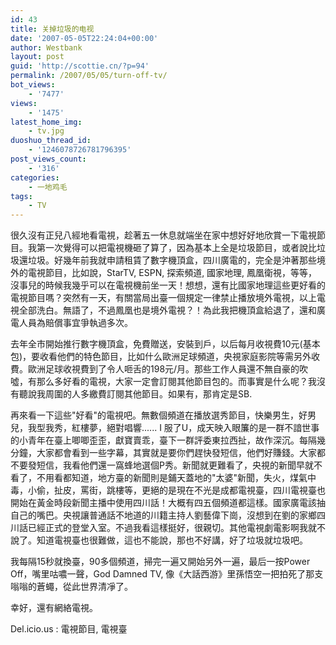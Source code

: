 ```yaml
---
id: 43
title: 关掉垃圾的电视
date: '2007-05-05T22:24:04+00:00'
author: Westbank
layout: post
guid: 'http://scottie.cn/?p=94'
permalink: /2007/05/05/turn-off-tv/
bot_views:
    - '7477'
views:
    - '1475'
latest_home_img:
    - tv.jpg
duoshuo_thread_id:
    - '1246078726781796395'
post_views_count:
    - '316'
categories:
    - 一地鸡毛
tags:
    - TV
---
```


很久沒有正兒八經地看電視，趁著五一休息就端坐在家中想好好地欣賞一下電視節目。我第一次覺得可以把電視機砸了算了，因為基本上全是垃圾節目，或者說比垃圾還垃圾。好幾年前我就申請租賃了數字機頂盒，四川廣電的，完全是沖著那些境外的電視節目，比如說，StarTV, ESPN, 探索頻道, 國家地理, 鳳凰衛視，等等，沒事兒的時候我幾乎可以在電視機前坐一天！想想，還有比國家地理這些更好看的電視節目嗎？突然有一天，有關當局出臺一個規定一律禁止播放境外電視，以上電視全部洗白。無語了，不過鳳凰也是境外電視？！為此我把機頂盒給退了，還和廣電人員為賠償事宜爭執過多次。

去年全市開始推行數字機頂盒，免費贈送，安裝到戶，以后每月收視費10元(基本包)，要收看他們的特色節目，比如什么歐洲足球頻道，央視家庭影院等需另外收費。歐洲足球收視費到了令人咂舌的198元/月。那些工作人員還不無自豪的吹噓，有那么多好看的電視，大家一定會訂閱其他節目包的。而事實是什么呢？我沒有聽說我周圍的人多繳費訂閱其他節目。如果有，那肯定是SB.

再來看一下這些"好看"的電視吧。無數個頻道在播放選秀節目，快樂男生，好男兒，我型我秀，紅樓夢，絕對唱響...... I 服了U，成天映入眼簾的是一群不諳世事的小青年在臺上唧唧歪歪，獻寶賣乖，臺下一群評委東拉西扯，故作深沉。每隔幾分鐘，大家都會看到一些字幕，其實就是要你們趕快發短信，他們好賺錢。大家都不要發短信，我看他們還一窩蜂地選個P秀。新聞就更難看了，央視的新聞早就不看了，不用看都知道，地方臺的新聞則是鋪天蓋地的"太婆"新聞，失火，煤氣中毒，小偷，扯皮，罵街，跳樓等，更絕的是現在不光是成都電視臺，四川電視臺也開始在黃金時段新聞主播中使用四川話！大概有四五個頻道都這樣。國家廣電該抽自己的嘴巴。央視讓普通話不地道的川籍主持人劉藝偉下崗，沒想到在劉的家鄉四川話已經正式的登堂入室。不過我看這樣挺好，很親切。其他電視劇電影啊我就不說了。知道電視臺也很難做，這也不能說，那也不好講，好了垃圾就垃圾吧。

我每隔15秒就換臺，90多個頻道，掃完一遍又開始另外一遍，最后一按Power Off，嘴里咕噥一聲，God Damned TV, 像《大話西游》里孫悟空一把拍死了那支嗡嗡的蒼蠅，從此世界清凈了。

幸好，還有網絡電視。

Del.icio.us : 電視節目, 電視臺